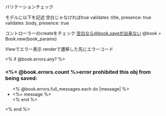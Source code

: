 バリテーションチェック

モデルに以下を記述		空白じゃなければtrue
validates :title, presence: true
validates :body, presence: true

コントローラーのcreateをチェック		空白なら@book.saveが出来ない
@book = Book.new(book_params)

Viewでエラー表示		renderで遷移した先にエラーコード

<!-- エラーメッセージ表示-->
<% if @book.errors.any? %>
	<div id="error_explanation">
		<h3><%= @book.errors.count %>error prohibited this obj from being saved:</h3>
		<ul>
			<% @book.errors.full_messages.each do |message| %>
			<li><%= message %></li>
			<% end %>
		</ul>
	</div>
<% end %>
<!-- エラーメッセージ表示-->

